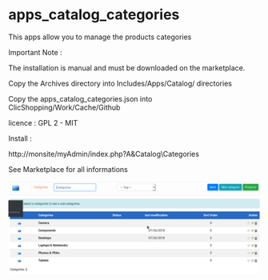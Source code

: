 # apps_catalog_categories


This apps allow you to manage the products categories

Important Note :

 
The installation is manual and must be downloaded on the marketplace.

Copy the Archives directory into  Includes/Apps/Catalog/ directories

Copy the apps_catalog_categories.json into ClicShopping/Work/Cache/Github

licence  : GPL 2 - MIT

Install :

http://monsite/myAdmin/index.php?A&Catalog\Categories

See Marketplace for all informations


![quickupdate](https://github.com/ClicShoppingOfficialModulesV3/apps_catalog_categories/blob/master/ModuleInfosJson/image.png)
